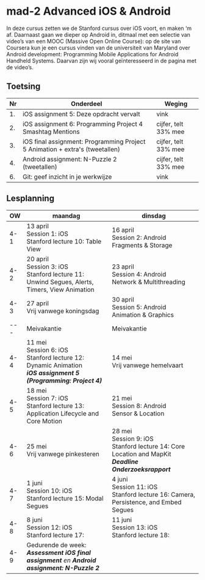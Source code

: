 # mad-2 Advanced iOS & Android

In deze cursus zetten we de Stanford cursus over iOS voort, en maken ‘m af. Daarnaast gaan we dieper op Android in, ditmaal met een selectie van video’s van een MOOC (Massive Open Online Course): op de site van Coursera kun je een cursus vinden van de universiteit van Maryland over Android development: Programming Mobile Applications for Android Handheld Systems. Daarvan zijn wij vooral geïnteresseerd in de pagina met de video’s. 

## Toetsing

Nr | Onderdeel | Weging
---| --- | ---
1. | iOS assignment 5: Deze opdracht vervalt | vink
2. | iOS assignment 6: Programming Project 4 Smashtag Mentions   | cijfer, telt 33% mee
3. | iOS  final assignment: Programming Project 5 Animation + extra's  (tweetallen) | cijfer, telt 33% mee
4. | Android  assignment:  N-Puzzle 2 (tweetallen) | cijfer, telt 33% mee
6. | Git: geef inzicht in je werkwijze | vink

## Lesplanning 
OW | maandag | dinsdag
-----|------|------
4-1 | 13 april <br> Session 1: iOS <br> Stanford lecture 10: Table View  | 16 april <br> Session 2: Android <br> Fragments & Storage
4-2 | 20 april <br> Session 3: iOS <br> Stanford lecture 11: Unwind Segues, Alerts, Timers, View Animation| 23 april <br> Session 4: Android <br> Network & Multithreading
4-3 | 27 april <br> Vrij vanwege koningsdag| 30 april <br> Session 5: Android <br> Animation & Graphics
--- | Meivakantie | Meivakantie
4-4 | 11 mei <br> Session 6: iOS <br> Stanford lecture 12: Dynamic Animation <br> **_iOS assignment 5 (Programming: Project 4)_**| 14 mei <br> Vrij vanwege hemelvaart
4-5 | 18 mei <br> Session 7: iOS <br> Stanford lecture 13: Application Lifecycle and Core Motion | 21 mei <br> Session 8: Android <br> Sensor & Location
4-6 | 25 mei <br> Vrij vanwege pinkesteren | 28 mei <br> Session 9: iOS <br> Stanford lecture 14: Core Location and MapKit <br> __*Deadline Onderzoeksrapport*__
4-7 | 1 juni <br> Session 10: iOS <br> Stanford lecture 15: Modal Segues | 4 juni <br> Session 11: iOS <br> Stanford lecture 16: Camera, Persistence, and Embed Segues
4-8 | 8 juni <br> Session 12: iOS <br> Stanford lecture 17: | 11 juni <br> Session 13: iOS <br> Stanford lecture 18:
4-9 | Gedurende de week: <br> *__Assessment iOS final assignment__ en __Android assignment: N-Puzzle 2__*
